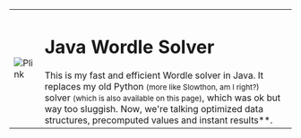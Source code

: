<table style="border-collapse: collapse; width: 100%;">
  <tr>
    <!-- Image Cell -->
    <td>
      <img src="https://c.tenor.com/EYUlar2QIe4AAAAd/tenor.gif" 
           alt="Plink">
    </td>
    <!-- Text Cell -->
    <td>
      <h1>Java Wordle Solver</h1>
        This is my fast and efficient Wordle solver in Java.  
        It replaces my old Python <small>(more like Slowthon, am I right?)</small> solver <small>(which is also available on this page)</small>, which was ok but way too sluggish.  
        Now, we're talking optimized data structures, precomputed values and instant results**.
    </td>
  </tr>
</table>
